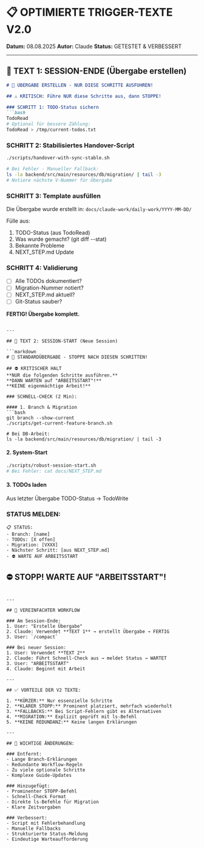 # 📋 OPTIMIERTE TRIGGER-TEXTE V2.0

**Datum:** 08.08.2025
**Autor:** Claude
**Status:** GETESTET & VERBESSERT

---

## 🎯 TEXT 1: SESSION-ENDE (Übergabe erstellen)

```markdown
# 🛑 ÜBERGABE ERSTELLEN - NUR DIESE SCHRITTE AUSFÜHREN!

## ⚠️ KRITISCH: Führe NUR diese Schritte aus, dann STOPPE!

### SCHRITT 1: TODO-Status sichern
```bash
TodoRead
# Optional für bessere Zählung:
TodoRead > /tmp/current-todos.txt
```

### SCHRITT 2: Stabilisiertes Handover-Script
```bash
./scripts/handover-with-sync-stable.sh

# Bei Fehler - Manueller Fallback:
ls -la backend/src/main/resources/db/migration/ | tail -3
# Notiere nächste V-Nummer für Übergabe
```

### SCHRITT 3: Template ausfüllen
Die Übergabe wurde erstellt in:
`docs/claude-work/daily-work/YYYY-MM-DD/`

Fülle aus:
1. TODO-Status (aus TodoRead)
2. Was wurde gemacht? (git diff --stat)
3. Bekannte Probleme
4. NEXT_STEP.md Update

### SCHRITT 4: Validierung
- [ ] Alle TODOs dokumentiert?
- [ ] Migration-Nummer notiert?
- [ ] NEXT_STEP.md aktuell?
- [ ] Git-Status sauber?

**FERTIG! Übergabe komplett.**
```

---

## 🚀 TEXT 2: SESSION-START (Neue Session)

```markdown
# 🛑 STANDARDÜBERGABE - STOPPE NACH DIESEN SCHRITTEN!

## ⛔ KRITISCHER HALT
**NUR die folgenden Schritte ausführen.**
**DANN WARTEN auf "ARBEITSSTART"!**
**KEINE eigenmächtige Arbeit!**

### SCHNELL-CHECK (2 Min):

#### 1. Branch & Migration
```bash
git branch --show-current
./scripts/get-current-feature-branch.sh

# Bei DB-Arbeit:
ls -la backend/src/main/resources/db/migration/ | tail -3
```

#### 2. System-Start
```bash
./scripts/robust-session-start.sh
# Bei Fehler: cat docs/NEXT_STEP.md
```

#### 3. TODOs laden
Aus letzter Übergabe TODO-Status → TodoWrite

### STATUS MELDEN:
```
📋 STATUS:
- Branch: [name]
- TODOs: [X offen]
- Migration: [VXXX]
- Nächster Schritt: [aus NEXT_STEP.md]
- ⛔ WARTE AUF ARBEITSSTART
```

## ⛔ STOPP! WARTE AUF "ARBEITSSTART"!
```

---

## 🔄 VEREINFACHTER WORKFLOW

### Am Session-Ende:
1. User: "Erstelle Übergabe"
2. Claude: Verwendet **TEXT 1** → erstellt Übergabe → FERTIG
3. User: `/compact`

### Bei neuer Session:
1. User: Verwendet **TEXT 2**
2. Claude: Führt Schnell-Check aus → meldet Status → WARTET
3. User: "ARBEITSSTART"
4. Claude: Beginnt mit Arbeit

---

## ✅ VORTEILE DER V2 TEXTE:

1. **KÜRZER:** Nur essenzielle Schritte
2. **KLARER STOPP:** Prominent platziert, mehrfach wiederholt
3. **FALLBACKS:** Bei Script-Fehlern gibt es Alternativen
4. **MIGRATION:** Explizit geprüft mit ls-Befehl
5. **KEINE REDUNDANZ:** Keine langen Erklärungen

---

## 📝 WICHTIGE ÄNDERUNGEN:

### Entfernt:
- Lange Branch-Erklärungen
- Redundante Workflow-Regeln
- Zu viele optionale Schritte
- Komplexe Guide-Updates

### Hinzugefügt:
- Prominenter STOPP-Befehl
- Schnell-Check Format
- Direkte ls-Befehle für Migration
- Klare Zeitvorgaben

### Verbessert:
- Script mit Fehlerbehandlung
- Manuelle Fallbacks
- Strukturierte Status-Meldung
- Eindeutige Warteaufforderung